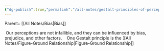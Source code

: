 ```yaml
---
{"dg-publish":true,"permalink":"/all-notes/gestalt-principles-of-perception/"}
---
```


Parent:: [[All Notes/Bias\|Bias]]

 Our perceptions are not infallible, and they can be influenced by bias, prejudice, and other factors.
 
 One Gestalt principle is the [[All Notes/Figure-Ground Relationship\|Figure-Ground Relationship]]
 
 
  
